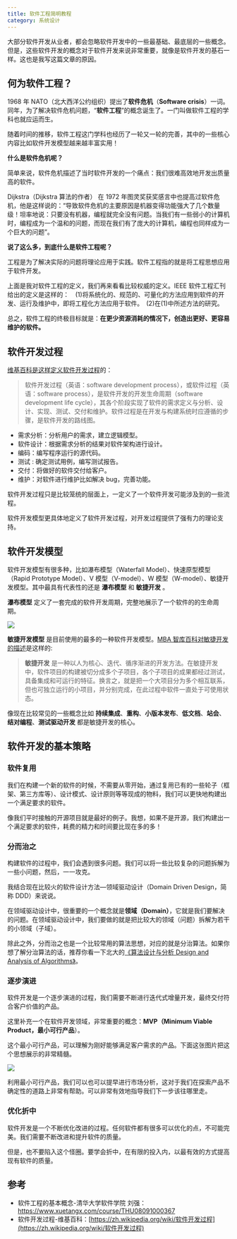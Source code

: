 ```yaml
---
title: 软件工程简明教程
category: 系统设计
---
```


大部分软件开发从业者，都会忽略软件开发中的一些最基础、最底层的一些概念。但是，这些软件开发的概念对于软件开发来说非常重要，就像是软件开发的基石一样。这也是我写这篇文章的原因。

## 何为软件工程？

1968 年 NATO（北大西洋公约组织）提出了**软件危机**（**Software crisis**）一词。同年，为了解决软件危机问题，“**软件工程**”的概念诞生了。一门叫做软件工程的学科也就应运而生。

随着时间的推移，软件工程这门学科也经历了一轮又一轮的完善，其中的一些核心内容比如软件开发模型越来越丰富实用！

**什么是软件危机呢？**

简单来说，软件危机描述了当时软件开发的一个痛点：我们很难高效地开发出质量高的软件。

Dijkstra（Dijkstra 算法的作者） 在 1972 年图灵奖获奖感言中也提高过软件危机，他是这样说的：“导致软件危机的主要原因是机器变得功能强大了几个数量级！坦率地说：只要没有机器，编程就完全没有问题。当我们有一些弱小的计算机时，编程成为一个温和的问题，而现在我们有了庞大的计算机，编程也同样成为一个巨大的问题”。

**说了这么多，到底什么是软件工程呢？**

工程是为了解决实际的问题将理论应用于实践。软件工程指的就是将工程思想应用于软件开发。

上面是我对软件工程的定义，我们再来看看比较权威的定义。IEEE 软件工程汇刊给出的定义是这样的：　(1)将系统化的、规范的、可量化的方法应用到软件的开发、运行及维护中，即将工程化方法应用于软件。　(2)在(1)中所述方法的研究。

总之，软件工程的终极目标就是：**在更少资源消耗的情况下，创造出更好、更容易维护的软件。**

## 软件开发过程

[维基百科是这样定义软件开发过程](https://zh.wikipedia.org/wiki/%E8%BD%AF%E4%BB%B6%E5%BC%80%E5%8F%91%E8%BF%87%E7%A8%8B)的：

> 软件开发过程（英语：software development process），或软件过程（英语：software process），是软件开发的开发生命周期（software development life cycle），其各个阶段实现了软件的需求定义与分析、设计、实现、测试、交付和维护。软件过程是在开发与构建系统时应遵循的步骤，是软件开发的路线图。

- 需求分析：分析用户的需求，建立逻辑模型。
- 软件设计：根据需求分析的结果对软件架构进行设计。
- 编码：编写程序运行的源代码。
- 测试 : 确定测试用例，编写测试报告。
- 交付：将做好的软件交付给客户。
- 维护：对软件进行维护比如解决 bug，完善功能。

软件开发过程只是比较笼统的层面上，一定义了一个软件开发可能涉及到的一些流程。

软件开发模型更具体地定义了软件开发过程，对开发过程提供了强有力的理论支持。

## 软件开发模型

软件开发模型有很多种，比如瀑布模型（Waterfall Model）、快速原型模型（Rapid Prototype Model）、V 模型（V-model）、W 模型（W-model）、敏捷开发模型。其中最具有代表性的还是 **瀑布模型** 和 **敏捷开发** 。

**瀑布模型** 定义了一套完成的软件开发周期，完整地展示了一个软件的的生命周期。

![](https://oss.dearloc.com/github/javaguide/system-design/schedule-task/up-264f2750a3d30366e36c375ec3a30ec2775.png)

**敏捷开发模型** 是目前使用的最多的一种软件开发模型。[MBA 智库百科对敏捷开发的描述](https://wiki.mbalib.com/wiki/%E6%95%8F%E6%8D%B7%E5%BC%80%E5%8F%91)是这样的:

> **敏捷开发** 是一种以人为核心、迭代、循序渐进的开发方法。在敏捷开发中，软件项目的构建被切分成多个子项目，各个子项目的成果都经过测试，具备集成和可运行的特征。换言之，就是把一个大项目分为多个相互联系，但也可独立运行的小项目，并分别完成，在此过程中软件一直处于可使用状态。

像现在比较常见的一些概念比如 **持续集成**、**重构**、**小版本发布**、**低文档**、**站会**、**结对编程**、**测试驱动开发** 都是敏捷开发的核心。

## 软件开发的基本策略

### 软件复用

我们在构建一个新的软件的时候，不需要从零开始，通过复用已有的一些轮子（框架、第三方库等）、设计模式、设计原则等等现成的物料，我们可以更快地构建出一个满足要求的软件。

像我们平时接触的开源项目就是最好的例子。我想，如果不是开源，我们构建出一个满足要求的软件，耗费的精力和时间要比现在多的多！

### 分而治之

构建软件的过程中，我们会遇到很多问题。我们可以将一些比较复杂的问题拆解为一些小问题，然后，一一攻克。

我结合现在比较火的软件设计方法—领域驱动设计（Domain Driven Design，简称 DDD）来说说。

在领域驱动设计中，很重要的一个概念就是**领域（Domain）**，它就是我们要解决的问题。在领域驱动设计中，我们要做的就是把比较大的领域（问题）拆解为若干的小领域（子域）。

除此之外，分而治之也是一个比较常用的算法思想，对应的就是分治算法。如果你想了解分治算法的话，推荐你看一下北大的[《算法设计与分析 Design and Analysis of Algorithms》](https://www.coursera.org/learn/algorithms)。

### 逐步演进

软件开发是一个逐步演进的过程，我们需要不断进行迭代式增量开发，最终交付符合客户价值的产品。

这里补充一个在软件开发领域，非常重要的概念：**MVP（Minimum Viable Product，最小可行产品**）。

这个最小可行产品，可以理解为刚好能够满足客户需求的产品。下面这张图片把这个思想展示的非常精髓。

![](https://oss.dearloc.com/github/javaguide/system-design/schedule-task/up-a99961ff7725106c0592abca845d555568a.png)

利用最小可行产品，我们可以也可以提早进行市场分析，这对于我们在探索产品不确定性的道路上非常有帮助。可以非常有效地指导我们下一步该往哪里走。

### 优化折中

软件开发是一个不断优化改进的过程。任何软件都有很多可以优化的点，不可能完美。我们需要不断改进和提升软件的质量。

但是，也不要陷入这个怪圈。要学会折中，在有限的投入内，以最有效的方式提高现有软件的质量。

## 参考

- 软件工程的基本概念-清华大学软件学院 刘强：<https://www.xuetangx.com/course/THU08091000367>
- 软件开发过程-维基百科：[https://zh.wikipedia.org/wiki/软件开发过程](https://zh.wikipedia.org/wiki/软件开发过程)
